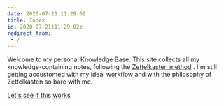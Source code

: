 ```yaml
---
date: 2020-07-21 11:29:02 
title: Index
id: 2020-07-21t11-29-02z
redirect_from: 
 - /
---
```


Welcome to my personal Knowledge Base. This site collects all my
knowledge-containing notes, following the [Zettelkasten
method](./2020-08-24t15-19-14z.md) . I'm still getting accustomed with my ideal
workflow and with the philosophy of Zettelkasten so bare with me. 

[Let's see if this works](./2020-07-25t12-11-26z.md)
